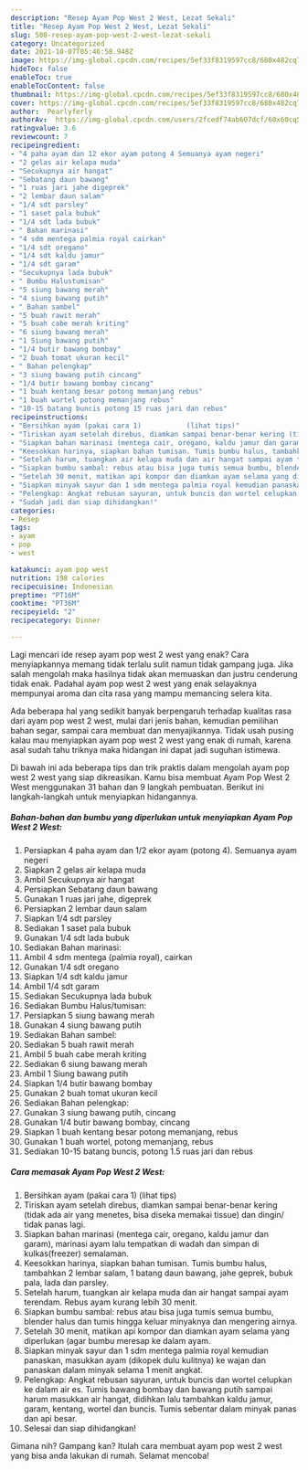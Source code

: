 ```yaml
---
description: "Resep Ayam Pop West 2 West, Lezat Sekali"
title: "Resep Ayam Pop West 2 West, Lezat Sekali"
slug: 508-resep-ayam-pop-west-2-west-lezat-sekali
category: Uncategorized
date: 2021-10-07T05:46:58.948Z
image: https://img-global.cpcdn.com/recipes/5ef33f8319597cc8/680x482cq70/ayam-pop-west-2-west-foto-resep-utama.jpg
hideToc: false
enableToc: true
enableTocContent: false
thumbnail: https://img-global.cpcdn.com/recipes/5ef33f8319597cc8/680x482cq70/ayam-pop-west-2-west-foto-resep-utama.jpg
cover: https://img-global.cpcdn.com/recipes/5ef33f8319597cc8/680x482cq70/ayam-pop-west-2-west-foto-resep-utama.jpg
author:  Pearlyferly
authorAv:  https://img-global.cpcdn.com/users/2fcedf74ab607dcf/60x60cq50/avatar.jpg
ratingvalue: 3.6
reviewcount: 7
recipeingredient:
- "4 paha ayam dan 12 ekor ayam potong 4 Semuanya ayam negeri"
- "2 gelas air kelapa muda"
- "Secukupnya air hangat"
- "Sebatang daun bawang"
- "1 ruas jari jahe digeprek"
- "2 lembar daun salam"
- "1/4 sdt parsley"
- "1 saset pala bubuk"
- "1/4 sdt lada bubuk"
- " Bahan marinasi"
- "4 sdm mentega palmia royal cairkan"
- "1/4 sdt oregano"
- "1/4 sdt kaldu jamur"
- "1/4 sdt garam"
- "Secukupnya lada bubuk"
- " Bumbu Halustumisan"
- "5 siung bawang merah"
- "4 siung bawang putih"
- " Bahan sambel"
- "5 buah rawit merah"
- "5 buah cabe merah kriting"
- "6 siung bawang merah"
- "1 Siung bawang putih"
- "1/4 butir bawang bombay"
- "2 buah tomat ukuran kecil"
- " Bahan pelengkap"
- "3 siung bawang putih cincang"
- "1/4 butir bawang bombay cincang"
- "1 buah kentang besar potong memanjang rebus"
- "1 buah wortel potong memanjang rebus"
- "10-15 batang buncis potong 15 ruas jari dan rebus"
recipeinstructions:
- "Bersihkan ayam (pakai cara 1)           (lihat tips)"
- "Tiriskan ayam setelah direbus, diamkan sampai benar-benar kering (tidak ada air yang menetes, bisa diseka memakai tissue) dan dingin/ tidak panas lagi."
- "Siapkan bahan marinasi (mentega cair, oregano, kaldu jamur dan garam), marinasi ayam lalu tempatkan di wadah dan simpan di kulkas(freezer) semalaman."
- "Keesokkan harinya, siapkan bahan tumisan. Tumis bumbu halus, tambahkan 2 lembar salam, 1 batang daun bawang, jahe geprek, bubuk pala, lada dan parsley."
- "Setelah harum, tuangkan air kelapa muda dan air hangat sampai ayam terendam. Rebus ayam kurang lebih 30 menit."
- "Siapkan bumbu sambal: rebus atau bisa juga tumis semua bumbu, blender halus dan tumis hingga keluar minyaknya dan mengering airnya."
- "Setelah 30 menit, matikan api kompor dan diamkan ayam selama yang diperlukan (agar bumbu meresap ke dalam ayam."
- "Siapkan minyak sayur dan 1 sdm mentega palmia royal kemudian panaskan, masukkan ayam (dikopek dulu kulitnya) ke wajan dan panaskan dalam minyak selama 1 menit angkat."
- "Pelengkap: Angkat rebusan sayuran, untuk buncis dan wortel celupkan ke dalam air es. Tumis bawang bombay dan bawang putih sampai harum masukkan air hangat, didihkan lalu tambahkan kaldu jamur, garam, kentang, wortel dan buncis. Tumis sebentar dalam minyak panas dan api besar."
- "Sudah jadi dan siap dihidangkan!"
categories:
- Resep
tags:
- ayam
- pop
- west

katakunci: ayam pop west 
nutrition: 198 calories
recipecuisine: Indonesian
preptime: "PT16M"
cooktime: "PT36M"
recipeyield: "2"
recipecategory: Dinner

---
```



Lagi mencari ide resep ayam pop west 2 west yang enak? Cara menyiapkannya memang tidak terlalu sulit namun tidak gampang juga. Jika salah mengolah maka hasilnya tidak akan memuaskan dan justru cenderung tidak enak. Padahal ayam pop west 2 west yang enak selayaknya mempunyai aroma dan cita rasa yang mampu memancing selera kita.


Ada beberapa hal yang sedikit banyak berpengaruh terhadap kualitas rasa dari ayam pop west 2 west, mulai dari jenis bahan, kemudian pemilihan bahan segar, sampai cara membuat dan menyajikannya. Tidak usah pusing kalau mau menyiapkan ayam pop west 2 west yang enak di rumah, karena asal sudah tahu triknya maka hidangan ini dapat jadi suguhan istimewa.




Di bawah ini ada beberapa tips dan trik praktis dalam mengolah ayam pop west 2 west yang siap dikreasikan. Kamu bisa membuat Ayam Pop West 2 West menggunakan 31 bahan dan 9 langkah pembuatan. Berikut ini langkah-langkah untuk menyiapkan hidangannya.

<!--inarticleads1-->

##### Bahan-bahan dan bumbu yang diperlukan untuk menyiapkan Ayam Pop West 2 West:

1. Persiapkan 4 paha ayam dan 1/2 ekor ayam (potong 4). Semuanya ayam negeri
1. Siapkan 2 gelas air kelapa muda
1. Ambil Secukupnya air hangat
1. Persiapkan Sebatang daun bawang
1. Gunakan 1 ruas jari jahe, digeprek
1. Persiapkan 2 lembar daun salam
1. Siapkan 1/4 sdt parsley
1. Sediakan 1 saset pala bubuk
1. Gunakan 1/4 sdt lada bubuk
1. Sediakan  Bahan marinasi:
1. Ambil 4 sdm mentega (palmia royal), cairkan
1. Gunakan 1/4 sdt oregano
1. Siapkan 1/4 sdt kaldu jamur
1. Ambil 1/4 sdt garam
1. Sediakan Secukupnya lada bubuk
1. Sediakan  Bumbu Halus/tumisan:
1. Persiapkan 5 siung bawang merah
1. Gunakan 4 siung bawang putih
1. Sediakan  Bahan sambel:
1. Sediakan 5 buah rawit merah
1. Ambil 5 buah cabe merah kriting
1. Sediakan 6 siung bawang merah
1. Ambil 1 Siung bawang putih
1. Siapkan 1/4 butir bawang bombay
1. Gunakan 2 buah tomat ukuran kecil
1. Sediakan  Bahan pelengkap:
1. Gunakan 3 siung bawang putih, cincang
1. Gunakan 1/4 butir bawang bombay, cincang
1. Siapkan 1 buah kentang besar potong memanjang, rebus
1. Gunakan 1 buah wortel, potong memanjang, rebus
1. Sediakan 10-15 batang buncis, potong 1.5 ruas jari dan rebus




<!--inarticleads2-->

##### Cara memasak Ayam Pop West 2 West:

1. Bersihkan ayam (pakai cara 1)           (lihat tips)
1. Tiriskan ayam setelah direbus, diamkan sampai benar-benar kering (tidak ada air yang menetes, bisa diseka memakai tissue) dan dingin/ tidak panas lagi.
1. Siapkan bahan marinasi (mentega cair, oregano, kaldu jamur dan garam), marinasi ayam lalu tempatkan di wadah dan simpan di kulkas(freezer) semalaman.
1. Keesokkan harinya, siapkan bahan tumisan. Tumis bumbu halus, tambahkan 2 lembar salam, 1 batang daun bawang, jahe geprek, bubuk pala, lada dan parsley.
1. Setelah harum, tuangkan air kelapa muda dan air hangat sampai ayam terendam. Rebus ayam kurang lebih 30 menit.
1. Siapkan bumbu sambal: rebus atau bisa juga tumis semua bumbu, blender halus dan tumis hingga keluar minyaknya dan mengering airnya.
1. Setelah 30 menit, matikan api kompor dan diamkan ayam selama yang diperlukan (agar bumbu meresap ke dalam ayam.
1. Siapkan minyak sayur dan 1 sdm mentega palmia royal kemudian panaskan, masukkan ayam (dikopek dulu kulitnya) ke wajan dan panaskan dalam minyak selama 1 menit angkat.
1. Pelengkap: Angkat rebusan sayuran, untuk buncis dan wortel celupkan ke dalam air es. Tumis bawang bombay dan bawang putih sampai harum masukkan air hangat, didihkan lalu tambahkan kaldu jamur, garam, kentang, wortel dan buncis. Tumis sebentar dalam minyak panas dan api besar.
1. Selesai dan siap dihidangkan!



Gimana nih? Gampang kan? Itulah cara membuat ayam pop west 2 west yang bisa anda lakukan di rumah. Selamat mencoba!
